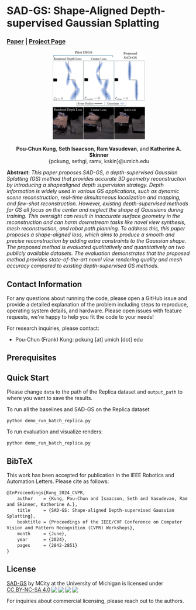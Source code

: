 # **SAD-GS**: **S**hape-**A**ligned **D**epth-supervised **G**aussian **S**platting

### [Paper](https://openaccess.thecvf.com/content/CVPR2024W/NRI/papers/Kung_SAD-GS_Shape-aligned_Depth-supervised_Gaussian_Splatting_CVPRW_2024_paper.pdf) | [Project Page](https://umautobots.github.io/sad_gs)

<div align="center">
<img src="./assets/fig1_v2.PNG" width="50%" />
</div>

<p align="center">
<strong>Pou-Chun Kung</strong>, <strong>Seth Isaacson</strong>, <strong>Ram Vasudevan</strong>, and <strong>Katherine A. Skinner</strong> <br>
{pckung, sethgi, ramv, kskin}@umich.edu
</p>

**Abstract**: *This paper proposes SAD-GS, a depth-supervised Gaussian Splatting (GS) method that provides accurate 3D geometry reconstruction by introducing a shapealigned depth supervision strategy. Depth information is widely used in various GS applications, such as dynamic scene reconstruction, real-time simultaneous localization and mapping, and few-shot reconstruction. However, existing depth-supervised methods for GS all focus on the center and neglect the shape of Gaussians during training. This oversight can result in inaccurate surface geometry in the reconstruction and can harm downstream tasks like novel view synthesis, mesh reconstruction, and robot path planning. To address
this, this paper proposes a shape-aligned loss, which aims to produce a smooth and precise reconstruction by
adding extra constraints to the Gaussian shape. The proposed method is evaluated qualitatively and quantitatively on two publicly available datasets. The evaluation demonstrates that the proposed method provides state-of-the-art novel view rendering quality and mesh accuracy compared to existing depth-supervised GS methods.*

## Contact Information

For any questions about running the code, please open a GitHub issue and provide a detailed explanation of the problem including steps to reproduce, operating system details, and hardware. Please open issues with feature requests, we're happy to help you fit the code to your needs!

For research inquiries, please contact:

- Pou-Chun (Frank) Kung: pckung [at] umich [dot] edu

## Prerequisites

## Quick Start

Please change `data` to the path of the Replica dataset and `output_path` to where you want to save the results.

To run all the baselines and SAD-GS on the Replica dataset
```shell
python demo_run_batch_replica.py
```
To run evaluation and visualize renders:
```shell
python demo_run_batch_replica.py
```

## BibTeX

This work has been accepted for publication in the IEEE Robotics and Automation Letters. Please cite as follows:

```
@InProceedings{Kung_2024_CVPR,
    author    = {Kung, Pou-Chun and Isaacson, Seth and Vasudevan, Ram and Skinner, Katherine A.},
    title     = {SAD-GS: Shape-aligned Depth-supervised Gaussian Splatting},
    booktitle = {Proceedings of the IEEE/CVF Conference on Computer Vision and Pattern Recognition (CVPR) Workshops},
    month     = {June},
    year      = {2024},
    pages     = {2842-2851}
}
```

## License

<p xmlns:cc="http://creativecommons.org/ns#" xmlns:dct="http://purl.org/dc/terms/"><a property="dct:title" rel="cc:attributionURL" href="http://github.com/umautobots/loner">SAD-GS</a> by MCity at the University of Michigan is licensed under <a href="http://creativecommons.org/licenses/by-nc-sa/4.0/?ref=chooser-v1" target="_blank" rel="license noopener noreferrer" style="display:inline-block;">CC BY-NC-SA 4.0<img style="height:22px!important;margin-left:3px;vertical-align:text-bottom;" src="https://mirrors.creativecommons.org/presskit/icons/cc.svg?ref=chooser-v1"><img style="height:22px!important;margin-left:3px;vertical-align:text-bottom;" src="https://mirrors.creativecommons.org/presskit/icons/by.svg?ref=chooser-v1"><img style="height:22px!important;margin-left:3px;vertical-align:text-bottom;" src="https://mirrors.creativecommons.org/presskit/icons/nc.svg?ref=chooser-v1"><img style="height:22px!important;margin-left:3px;vertical-align:text-bottom;" src="https://mirrors.creativecommons.org/presskit/icons/sa.svg?ref=chooser-v1"></a></p>

For inquiries about commercial licensing, please reach out to the authors.
